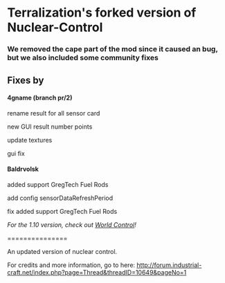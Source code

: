 # Terralization's forked version of Nuclear-Control

### We removed the cape part of the mod since it caused an bug, but we also included some community fixes

## Fixes by

#### 4gname (branch pr/2)
rename result for all sensor card

new GUI result number points

update textures

gui fix


#### Baldrvolsk
added support GregTech Fuel Rods

add config sensorDataRefreshPeriod

fix added support GregTech Fuel Rods


*For the 1.10 version, check out [World Control](https://github.com/World-Control-Team/World-Control)!*



===============

An updated version of nuclear control.

For credits and more information, go to here:
http://forum.industrial-craft.net/index.php?page=Thread&threadID=10649&pageNo=1
